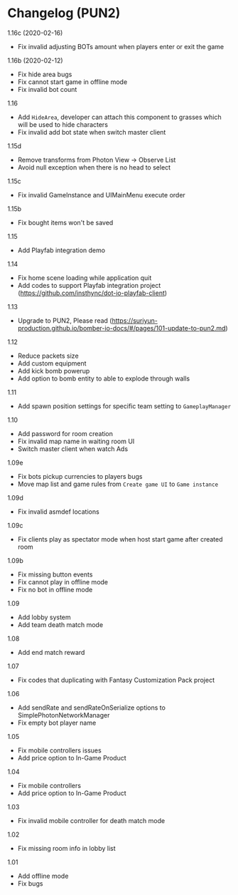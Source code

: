 # Changelog (PUN2)

1.16c (2020-02-16)
- Fix invalid adjusting BOTs amount when players enter or exit the game

1.16b (2020-02-12)
- Fix hide area bugs
- Fix cannot start game in offline mode
- Fix invalid bot count

1.16
- Add `HideArea`, developer can attach this component to grasses which will be used to hide characters
- Fix invalid add bot state when switch master client

1.15d
- Remove transforms from Photon View → Observe List
- Avoid null exception when there is no head to select

1.15c
- Fix invalid GameInstance and UIMainMenu execute order

1.15b
- Fix bought items won't be saved

1.15
- Add Playfab integration demo

1.14
- Fix home scene loading while application quit
- Add codes to support Playfab integration project (https://github.com/insthync/dot-io-playfab-client)

1.13
- Upgrade to PUN2, Please read (https://suriyun-production.github.io/bomber-io-docs/#/pages/101-update-to-pun2.md)

1.12
- Reduce packets size
- Add custom equipment
- Add kick bomb powerup
- Add option to bomb entity to able to explode through walls

1.11
- Add spawn position settings for specific team setting to `GameplayManager`

1.10
- Add password for room creation
- Fix invalid map name in waiting room UI
- Switch master client when watch Ads

1.09e
- Fix bots pickup currencies to players bugs
- Move map list and game rules from `Create game UI` to `Game instance`

1.09d
- Fix invalid asmdef locations

1.09c
- Fix clients play as spectator mode when host start game after created room

1.09b
- Fix missing button events
- Fix cannot play in offline mode
- Fix no bot in offline mode

1.09
- Add lobby system
- Add team death match mode

1.08
- Add end match reward

1.07
- Fix codes that duplicating with Fantasy Customization Pack project

1.06
- Add sendRate and sendRateOnSerialize options to SimplePhotonNetworkManager
- Fix empty bot player name

1.05
- Fix mobile controllers issues
- Add price option to In-Game Product

1.04
- Fix mobile controllers
- Add price option to In-Game Product

1.03
- Fix invalid mobile controller for death match mode

1.02
- Fix missing room info in lobby list

1.01
- Add offline mode
- Fix bugs